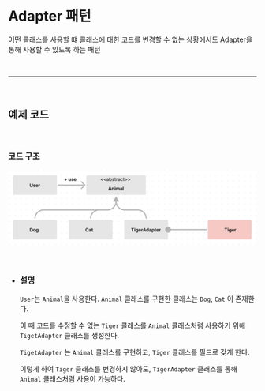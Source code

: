 # **Adapter 패턴**
어떤 클래스를 사용할 떄 클래스에 대한 코드를 변경할 수 없는 상황에서도 Adapter을 통해 사용할 수 있도록 하는 패턴

<br><hr><br>

## **예제 코드**


<br>

### **코드 구조**
![Adapter.png](/img/Adapter.png)

<br>

- ### **설명** 

    `User`는  `Animal`을 사용한다.  `Animal` 클래스를 구현한 클래스는 `Dog`, `Cat` 이 존재한다.

    이 때 코드를 수정할 수 없는 `Tiger` 클래스를 `Animal` 클래스처럼 사용하기 위해 `TigetAdapter` 클래스를 생성한다.

    `TigetAdapter` 는 `Animal` 클래스를 구현하고, `Tiger` 클래스를 필드로 갖게 한다.

    이렇게 하여 `Tiger` 클래스를 변경하지 않아도, `TigerAdapter` 클래스를 통해 `Animal` 클래스처럼 사용이 가능하다.
